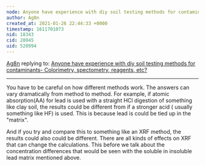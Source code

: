 ```yaml
---
node: Anyone have experience with diy soil testing methods for contaminants- Colorimetry, spectometry, reagents, etc?
author: Ag8n
created_at: 2021-01-26 22:44:33 +0000
timestamp: 1611701073
nid: 18343
cid: 28045
uid: 520994
---
```




[Ag8n](../profile/Ag8n) replying to: [Anyone have experience with diy soil testing methods for contaminants- Colorimetry, spectometry, reagents, etc?](../notes/DanielleS/02-11-2019/anyone-have-experience-with-diy-soil-testing-methods-for-contaminants-colorimetry-spectometry-reagents-etc)

----
You have to be careful on how different methods work.  The answers can vary dramatically from method to method.  For example, if atomic absorption(AA) for lead is used with a straight HCl digestion of something like clay soil, the results could  be different from if a stronger acid ( usually something like HF) is used.  This is because lead is could be tied up in the "matrix".

And if you try and compare this to something like an XRF method, the results could also could be different. There are all kinds of effects on XRF that can change the calculations. This before we talk about the concentration differences that would be seen with the soluble in insoluble lead matrix mentioned above.

